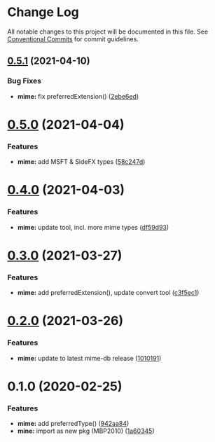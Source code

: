 # Change Log

All notable changes to this project will be documented in this file.
See [Conventional Commits](https://conventionalcommits.org) for commit guidelines.

## [0.5.1](https://github.com/thi-ng/umbrella/compare/@thi.ng/mime@0.5.0...@thi.ng/mime@0.5.1) (2021-04-10)


### Bug Fixes

* **mime:** fix preferredExtension() ([2ebe6ed](https://github.com/thi-ng/umbrella/commit/2ebe6ed8d448eb35b42c6cc5c95094938a7d5a22))





# [0.5.0](https://github.com/thi-ng/umbrella/compare/@thi.ng/mime@0.4.0...@thi.ng/mime@0.5.0) (2021-04-04)


### Features

* **mime:** add MSFT & SideFX types ([58c247d](https://github.com/thi-ng/umbrella/commit/58c247de4c30528319ab274c2609487e5dd4df5f))





# [0.4.0](https://github.com/thi-ng/umbrella/compare/@thi.ng/mime@0.3.1...@thi.ng/mime@0.4.0) (2021-04-03)


### Features

* **mime:** update tool, incl. more mime types ([df59d93](https://github.com/thi-ng/umbrella/commit/df59d930f6813781aada2c9d4b1d9a1d485b1dfb))





# [0.3.0](https://github.com/thi-ng/umbrella/compare/@thi.ng/mime@0.2.0...@thi.ng/mime@0.3.0) (2021-03-27)


### Features

* **mime:** add preferredExtension(), update convert tool ([c3f5ec1](https://github.com/thi-ng/umbrella/commit/c3f5ec12f324a4e627b26dc45d480c0e761602ea))





# [0.2.0](https://github.com/thi-ng/umbrella/compare/@thi.ng/mime@0.1.33...@thi.ng/mime@0.2.0) (2021-03-26)


### Features

* **mime:** update to latest mime-db release ([1010191](https://github.com/thi-ng/umbrella/commit/10101919d5dcfdb1477d54904a164c1d6e2e65e6))





# 0.1.0 (2020-02-25)


### Features

* **mime:** add preferredType() ([942aa84](https://github.com/thi-ng/umbrella/commit/942aa8493ebc67c08bf02d4e88508f4058f726ce))
* **mine:** import as new pkg (MBP2010) ([1a60345](https://github.com/thi-ng/umbrella/commit/1a603459b30de13879ca8a02af7f7d95b5c3f8cc))
